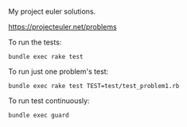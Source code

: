 My project euler solutions.

https://projecteuler.net/problems

To run the tests:

    bundle exec rake test

To run just one problem's test:

    bundle exec rake test TEST=test/test_problem1.rb

To run test continuously:

    bundle exec guard

